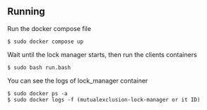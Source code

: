 ## Running

Run the docker compose file

    $ sudo docker compose up

Wait until the lock manager starts, then run the clients containers

    $ sudo bash run.bash

You can see the logs of lock_manager container

    $ sudo docker ps -a
    $ sudo docker logs -f (mutualexclusion-lock-manager or it ID)